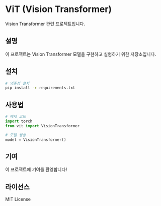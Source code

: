# ViT (Vision Transformer)

Vision Transformer 관련 프로젝트입니다.

## 설명

이 프로젝트는 Vision Transformer 모델을 구현하고 실험하기 위한 저장소입니다.

## 설치

```bash
# 의존성 설치
pip install -r requirements.txt
```

## 사용법

```python
# 예제 코드
import torch
from vit import VisionTransformer

# 모델 생성
model = VisionTransformer()
```

## 기여

이 프로젝트에 기여를 환영합니다!

## 라이선스

MIT License
